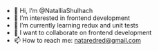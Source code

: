 - 👋 Hi, I’m @NatalliaShulhach
- 👀 I’m interested in frontend development
- 🌱 I’m currently learning redux and unit tests
- 💞️ I want to collaborate on frontend development
- 📫 How to reach me: nataredred@gmail.com

<!---
NatalliaShulhach/NatalliaShulhach is a ✨ special ✨ repository because its `README.md` (this file) appears on your GitHub profile.
You can click the Preview link to take a look at your changes.
--->
